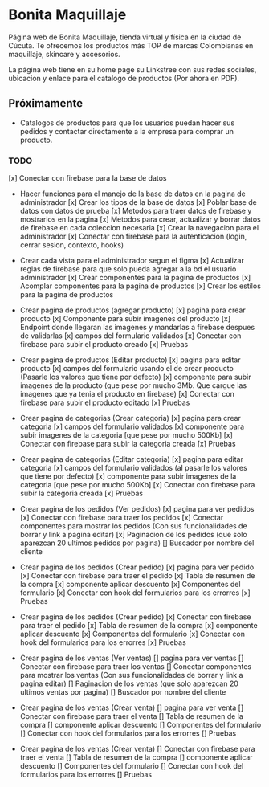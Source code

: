 # Bonita Maquillaje

Página web de Bonita Maquillaje, tienda virtual y física en la ciudad de Cúcuta. Te ofrecemos los productos más TOP de marcas Colombianas en maquillaje, skincare y accesorios.

La página web tiene en su home page su Linkstree con sus redes sociales, ubicacion y enlace para el catalogo de productos (Por ahora en PDF).

## Próximamente

- Catalogos de productos para que los usuarios puedan hacer sus pedidos y contactar directamente a la empresa para comprar un producto.

### TODO

[x] Conectar con firebase para la base de datos

- Hacer funciones para el manejo de la base de datos en la pagina de administrador 
  [x] Crear los tipos de la base de datos
  [x] Poblar base de datos con datos de prueba
  [x] Metodos para traer datos de firebase y mostrarlos en la pagina
  [x] Metodos para crear, actualizar y borrar datos de firebase en cada coleccion necesaria
  [x] Crear la navegacion para el administrador
  [x] Conectar con firebase para la autenticacion (login, cerrar sesion, contexto, hooks)

- Crear cada vista para el administrador segun el figma
  [x] Actualizar reglas de firebase para que solo pueda agregar a la bd el usuario administrador
  [x] Crear componentes para la pagina de productos
  [x] Acomplar componentes para la pagina de productos
  [x] Crear los estilos para la pagina de productos

- Crear pagina de productos (agregar producto)
  [x] pagina para crear producto
  [x] Componente para subir imagenes del producto
  [x] Endpoint donde llegaran las imagenes y mandarlas a firebase despues de validarlas
  [x] campos del formulario validados 
  [x] Conectar con firebase para subir el producto creado
  [x] Pruebas

- Crear pagina de productos (Editar producto)
  [x] pagina para editar producto
  [x] campos del formulario usando el de crear producto (Pasarle los valores que tiene por defecto) 
  [x] componente para subir imagenes de la producto (que pese por mucho 3Mb. Que cargue las imagenes que ya tenia el producto en firebase)
  [x] Conectar con firebase para subir el producto editado
  [x] Pruebas

- Crear pagina de categorias (Crear categoria)
  [x] pagina para crear categoria
  [x] campos del formulario validados 
  [x] componente para subir imagenes de la categoria [que pese por mucho 500Kb]
  [x] Conectar con firebase para subir la categoria creada
  [x] Pruebas

- Crear pagina de categorias (Editar categoria)
  [x] pagina para editar categoria
  [x] campos del formulario validados (al pasarle los valores que tiene por defecto)
  [x] componente para subir imagenes de la categoria [que pese por mucho 500Kb]
  [x] Conectar con firebase para subir la categoria creada
  [x] Pruebas

- Crear pagina de los pedidos (Ver pedidos)
  [x] pagina para ver pedidos
  [x] Conectar con firebase para traer los pedidos
  [x] Conectar componentes para mostrar los pedidos (Con sus funcionalidades de borrar y link a pagina editar)
  [x] Paginacion de los pedidos (que solo aparezcan 20 ultimos pedidos por pagina)
  [] Buscador por nombre del cliente  

- Crear pagina de los pedidos (Crear pedido)
  [x] pagina para ver pedido
  [x] Conectar con firebase para traer el pedido
  [x] Tabla de resumen de la compra
  [x] componente aplicar descuento
  [x] Componentes del formulario 
  [x] Conectar con hook del formularios para los errorres
  [x] Pruebas

- Crear pagina de los pedidos (Crear pedido)
  [x] Conectar con firebase para traer el pedido
  [x] Tabla de resumen de la compra
  [x] componente aplicar descuento
  [x] Componentes del formulario 
  [x] Conectar con hook del formularios para los errorres
  [x] Pruebas

- Crear pagina de los ventas (Ver ventas)
  [] pagina para ver ventas
  [] Conectar con firebase para traer los ventas
  [] Conectar componentes para mostrar los ventas (Con sus funcionalidades de borrar y link a pagina editar)
  [] Paginacion de los ventas (que solo aparezcan 20 ultimos ventas por pagina)
  [] Buscador por nombre del cliente  

- Crear pagina de los ventas (Crear venta)
  [] pagina para ver venta
  [] Conectar con firebase para traer el venta
  [] Tabla de resumen de la compra
  [] componente aplicar descuento
  [] Componentes del formulario 
  [] Conectar con hook del formularios para los errorres
  [] Pruebas

- Crear pagina de los ventas (Crear venta)
  [] Conectar con firebase para traer el venta
  [] Tabla de resumen de la compra
  [] componente aplicar descuento
  [] Componentes del formulario 
  [] Conectar con hook del formularios para los errorres
  [] Pruebas
